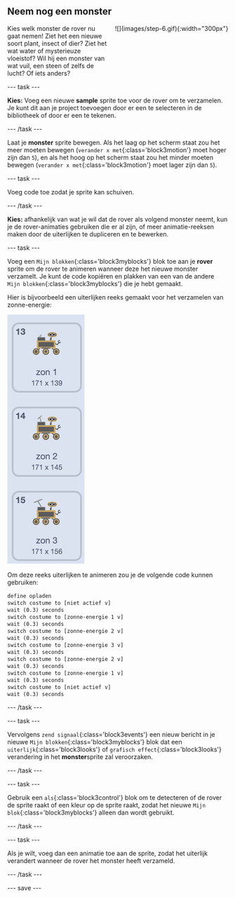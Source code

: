 ## Neem nog een monster

<div style="display: flex; flex-wrap: wrap">
<div style="flex-basis: 200px; flex-grow: 1; margin-right: 15px;">
Kies welk monster de rover nu gaat nemen! Ziet het een nieuwe soort plant, insect of dier? Ziet het wat water of mysterieuze vloeistof? Wil hij een monster van wat vuil, een steen of zelfs de lucht? Of iets anders?
</div>
<div>
![](images/step-6.gif){:width="300px"}
</div>
</div>

--- task ---

**Kies:** Voeg een nieuwe **sample** sprite toe voor de rover om te verzamelen. Je kunt dit aan je project toevoegen door er een te selecteren in de bibliotheek of door er een te tekenen.

--- /task ---

Laat je **monster** sprite bewegen. Als het laag op het scherm staat zou het meer moeten bewegen (`verander x met`{:class='block3motion'} moet hoger zijn dan `5`), en als het hoog op het scherm staat zou het minder moeten bewegen (`verander x met`{:class='block3motion'} moet lager zijn dan `5`).

--- task ---

Voeg code toe zodat je sprite kan schuiven.

--- /task ---

**Kies:** afhankelijk van wat je wil dat de rover als volgend monster neemt, kun je de rover-animaties gebruiken die er al zijn, of meer animatie-reeksen maken door de uiterlijken te dupliceren en te bewerken.

--- task ---

Voeg een `Mijn blokken`{:class='block3myblocks'} blok toe aan je **rover** sprite om de rover te animeren wanneer deze het nieuwe monster verzamelt. Je kunt de code kopiëren en plakken van een van de andere `Mijn blokken`{:class='block3myblocks'} die je hebt gemaakt.

Hier is bijvoorbeeld een uiterlijken reeks gemaakt voor het verzamelen van zonne-energie:

![Drie uiterlijken die worden getoond met de rover die een zonnepaneel uitklapt.](images/solar-animation.png)

Om deze reeks uiterlijken te animeren zou je de volgende code kunnen gebruiken:

```blocks3
define opladen
switch costume to [niet actief v]
wait (0.3) seconds
switch costume to [zonne-energie 1 v]
wait (0.3) seconds
switch costume to [zonne-energie 2 v]
wait (0.3) seconds
switch costume to [zonne-energie 3 v]
wait (0.3) seconds
switch costume to [zonne-energie 2 v]
wait (0.3) seconds
switch costume to [zonne-energie 1 v]
wait (0.3) seconds
switch costume to [niet actief v]
wait (0.3) seconds
```

--- /task ---

--- task ---

Vervolgens `zend signaal`{:class='block3events'} een nieuw bericht in je nieuwe `Mijn blokken`{:class='block3myblocks'} blok dat een `uiterlijk`{:class='block3looks'} of `grafisch effect`{:class='block3looks'} verandering in het **monster**sprite zal veroorzaken.

--- /task ---

--- task ---

Gebruik een `als`{:class='block3control'} blok om te detecteren of de rover de sprite raakt of een kleur op de sprite raakt, zodat het nieuwe `Mijn blok`{:class='block3myblocks'} alleen dan wordt gebruikt.

--- /task ---

--- task ---

Als je wilt, voeg dan een animatie toe aan de sprite, zodat het uiterlijk verandert wanneer de rover het monster heeft verzameld.

--- /task ---

--- save ---
